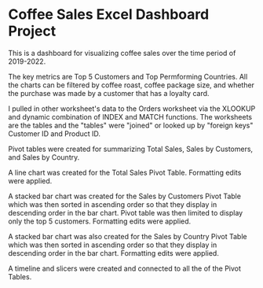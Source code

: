 # Coffee Sales Excel Dashboard Project
This is a dashboard for visualizing coffee sales over the time period of 2019-2022.

The key metrics are Top 5 Customers and Top Permforming Countries. All the charts can be filtered by coffee roast, coffee package size, and whether the purchase was made by a customer that has a loyalty card.

I pulled in other worksheet's data to the Orders worksheet via the XLOOKUP and dynamic combination of INDEX and MATCH functions. The worksheets are the tables and the "tables" were "joined" or looked up by "foreign keys" Customer ID and Product ID.

Pivot tables were created for summarizing Total Sales, Sales by Customers, and Sales by Country.

A line chart was created for the Total Sales Pivot Table. Formatting edits were applied.

A stacked bar chart was created for the Sales by Customers Pivot Table which was then sorted in ascending order so that they display in descending order in the bar chart. Pivot table was then limited to display only the top 5 customers. Formatting edits were applied.

A stacked bar chart was also created for the Sales by Country Pivot Table which was then sorted in ascending order so that they display in descending order in the bar chart. Formatting edits were applied.

A timeline and slicers were created and connected to all the of the Pivot Tables.
